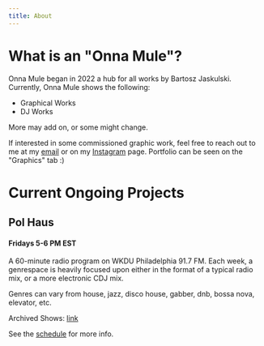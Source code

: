 ```yaml
---
title: About
---
```


# What is an "Onna Mule"?
Onna Mule began in 2022 a hub for all works by Bartosz Jaskulski. Currently, Onna Mule shows the following:

- Graphical Works
- DJ Works

More may add on, or some might change.

If interested in some commissioned graphic work, feel free to reach out to me at my [email](mailto::jaskula242@gmail.com) or on my [Instagram](https://www.instagram.com/onna_mule.arts/) page. Portfolio can be seen on the "Graphics" tab :)

# Current Ongoing Projects

## Pol Haus
#### Fridays 5-6 PM EST

A 60-minute radio program on WKDU Philadelphia 91.7 FM. Each week, a genrespace is heavily focused upon either in the format of a typical radio mix, or a more electronic CDJ mix.

Genres can vary from house, jazz, disco house, gabber, dnb, bossa nova, elevator, etc.

Archived Shows: [link](https://soundcloud.com/onna_mule)

See the [schedule](https://wkdu.org/winter2023) for more info.